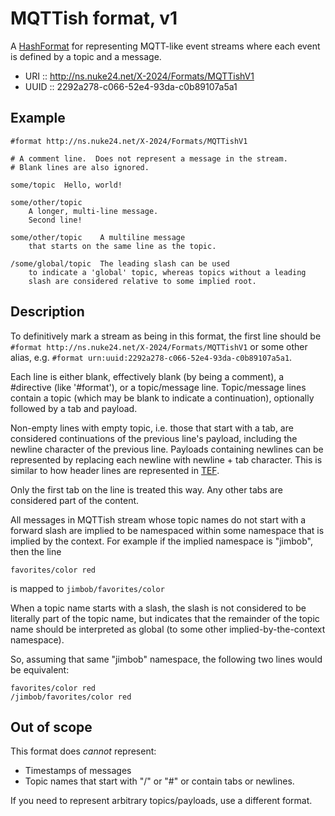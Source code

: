 # MQTTish format, v1

A [HashFormat](./HashFormat) for representing MQTT-like event streams
where each event is defined by a topic and a message.

- URI  :: http://ns.nuke24.net/X-2024/Formats/MQTTishV1
- UUID :: 2292a278-c066-52e4-93da-c0b89107a5a1

## Example

```
#format http://ns.nuke24.net/X-2024/Formats/MQTTishV1

# A comment line.  Does not represent a message in the stream.
# Blank lines are also ignored.

some/topic	Hello, world!

some/other/topic
	A longer, multi-line message.
	Second line!

some/other/topic	A multiline message
	that starts on the same line as the topic.

/some/global/topic	The leading slash can be used
	to indicate a 'global' topic, whereas topics without a leading
	slash are considered relative to some implied root.
```

## Description

To definitively mark a stream as being in this format,
the first line should be `#format http://ns.nuke24.net/X-2024/Formats/MQTTishV1`
or some other alias, e.g. `#format urn:uuid:2292a278-c066-52e4-93da-c0b89107a5a1`.

Each line is either blank, effectively blank (by being a comment),
a #directive (like '#format'), or a topic/message line.
Topic/message lines contain a topic (which may be blank to indicate a continuation),
optionally followed by a tab and payload.

Non-empty lines with empty topic, i.e. those that start with a tab,
are considered continuations of the previous line's payload,
including the newline character of the previous line.
Payloads containing newlines can be represented by replacing each newline with newline + tab character.
This is similar to how header lines are represented in [TEF](https://github.com/TOGoS/TEF).

Only the first tab on the line is treated this way.  Any other tabs are considered
part of the content.

All messages in MQTTish stream whose topic names do not start with a forward slash
are implied to be namespaced within some namespace that is implied by the context.
For example if the implied namespace is "jimbob", then the line

```
favorites/color	red
```

is mapped to `jimbob/favorites/color`

When a topic name starts with a slash, the slash is not considered to be literally
part of the topic name, but indicates that the remainder of the topic name
should be interpreted as global (to some other implied-by-the-context namespace).

So, assuming that same "jimbob" namespace, the following two lines would be equivalent:

```
favorites/color	red
/jimbob/favorites/color	red
```


## Out of scope

This format does *cannot* represent:
- Timestamps of messages
- Topic names that start with "/" or "#" or contain tabs or newlines.

If you need to represent arbitrary topics/payloads, use a different format.
